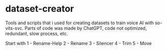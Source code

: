 # dataset-creator
Tools and scripts that i used for creating datasets to train voice AI with so-vits-svc.
Parts of code was made by ChatGPT, code not optimized, redundant, slow process, etc.

Start with 
1 - Rename-Help
2 - Rename
3 - Silencer
4 - Trim
5 - Move